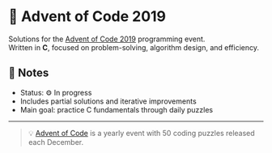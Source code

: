 # 🎄 Advent of Code 2019

Solutions for the [Advent of Code 2019](https://adventofcode.com/2019) programming event.  
Written in **C**, focused on problem-solving, algorithm design, and efficiency.


## 🧠 Notes
- Status: ⚙️ In progress  
- Includes partial solutions and iterative improvements  
- Main goal: practice C fundamentals through daily puzzles  

---
> 💡 [Advent of Code](https://adventofcode.com/) is a yearly event with 50 coding puzzles released each December.
